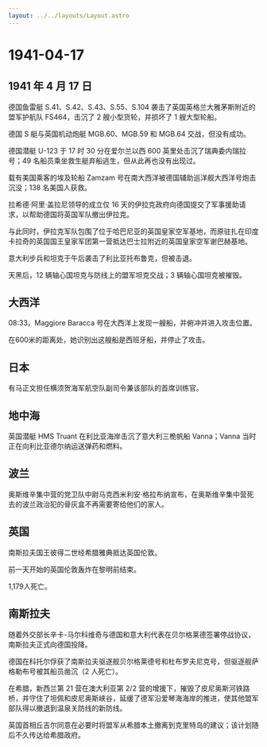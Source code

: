 ```yaml
---
layout: ../../layouts/Layout.astro
---
```


# 1941-04-17

## 1941 年 4 月 17 日

德国鱼雷艇 S.41、S.42、S.43、S.55、S.104
袭击了英国英格兰大雅茅斯附近的盟军护航队 FS464，击沉了 2
艘小型货轮，并损坏了 1 艘大型轮船。

德国 S 艇与英国机动炮艇 MGB.60、MGB.59 和 MGB.64 交战，但没有成功。

德国潜艇 U-123 于 17 时 30 分在爱尔兰以西 600
英里处击沉了瑞典委内瑞拉号；49
名船员乘坐救生艇弃船逃生，但从此再也没有出现过。

载有美国乘客的埃及轮船 Zamzam
号在南大西洋被德国辅助巡洋舰大西洋号炮击沉没；138 名美国人获救。

拉希德·阿里·盖拉尼领导的成立仅 16
天的伊拉克政府向德国提交了军事援助请求，以帮助德国将英国军队撤出伊拉克。

与此同时，伊拉克军队包围了位于哈巴尼亚的英国皇家空军基地，而原驻扎在印度卡拉奇的英国国王皇家军团第一营抵达巴士拉附近的英国皇家空军谢巴赫基地。

意大利步兵和坦克于午后袭击了利比亚托布鲁克，但被击退。

天黑后，12 辆轴心国坦克与防线上的盟军坦克交战；3 辆轴心国坦克被摧毁。

## 大西洋

08:33，Maggiore Baracca 号在大西洋上发现一艘船，并俯冲并进入攻击位置。

在600米的距离处，她识别出这艘船是西班牙船，并停止了攻击。

## 日本

有马正文担任横须贺海军航空队副司令兼该部队的首席训练官。

## 地中海

英国潜艇 HMS Truant 在利比亚海岸击沉了意大利三桅帆船 Vanna；Vanna
当时正在向利比亚德尔纳运送弹药和燃料。

## 波兰

奥斯维辛集中营的党卫队中尉马克西米利安·格拉布纳宣布，在奥斯维辛集中营死去的波兰政治犯的骨灰盒不再需要寄给他们的家人。

## 英国

南斯拉夫国王彼得二世经希腊雅典抵达英国伦敦。

前一天开始的英国伦敦轰炸在黎明前结束。

1,179人死亡。

## 南斯拉夫

随着外交部长辛卡-马尔科维奇与德国和意大利代表在贝尔格莱德签署停战协议，南斯拉夫正式向德国投降。

德国在科托尔俘获了南斯拉夫驱逐舰贝尔格莱德号和杜布罗夫尼克号，但驱逐舰萨格勒布号被其船员凿沉（2
人死亡）。

在希腊，新西兰第 21 营在澳大利亚第 2/2
营的增援下，摧毁了皮尼奥斯河铁路桥，并守住了坦佩和皮尼奥斯峡谷，延缓了德军沿爱琴海海岸的推进，使其他盟军部队得以撤退到温泉关防线的新防线。

英国首相丘吉尔同意在必要时将盟军从希腊本土撤离到克里特岛的建议；该计划随后不久传达给希腊政府。